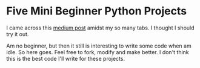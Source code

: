 # Five Mini Beginner Python Projects

I came across this [medium post](https://medium.com/learning-journalism-tech/five-mini-programming-projects-for-the-python-beginner-21492f6ce0f3) amidst my so many tabs. I thought I should try it out. 

Am no beginner, but then it still is interesting to write some code when am idle. So here goes. Feel free to fork, modify and make better. I don't think this is the best code I'll write for these projects.

